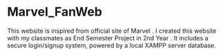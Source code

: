 # Marvel_FanWeb
This website is inspired from official site of Marvel . I created this website with my classmates as End Semester Project in 2nd Year . It includes a secure login/signup system, powered by a local XAMPP server database.  
